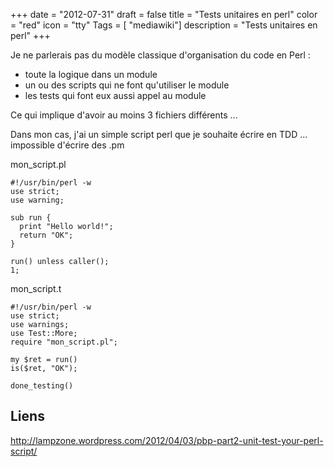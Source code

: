 +++
date = "2012-07-31"
draft = false
title = "Tests unitaires en perl"
color = "red"
icon = "tty"
Tags = [ "mediawiki"]
description = "Tests unitaires en perl"
+++

Je ne parlerais pas du modèle classique d'organisation du code en Perl :

-   toute la logique dans un module
-   un ou des scripts qui ne font qu'utiliser le module
-   les tests qui font eux aussi appel au module

Ce qui implique d'avoir au moins 3 fichiers différents ...

Dans mon cas, j'ai un simple script perl que je souhaite écrire en TDD
... impossible d'écrire des .pm

mon\_script.pl

    #!/usr/bin/perl -w
    use strict;
    use warning;

    sub run {
      print "Hello world!";
      return "OK";
    }

    run() unless caller();
    1;

mon\_script.t

    #!/usr/bin/perl -w
    use strict;
    use warnings;
    use Test::More;
    require "mon_script.pl";

    my $ret = run()
    is($ret, "OK");

    done_testing()

Liens
-----

<http://lampzone.wordpress.com/2012/04/03/pbp-part2-unit-test-your-perl-script/>
